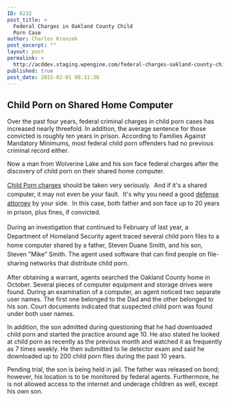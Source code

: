 ```yaml
---
ID: 6232
post_title: >
  Federal Charges in Oakland County Child
  Porn Case
author: Charles Kronzek
post_excerpt: ""
layout: post
permalink: >
  http://acddev.staging.wpengine.com/federal-charges-oakland-county-child-porn-case.html
published: true
post_date: 2015-02-01 08:31:38
---
```

<h2><b>Child Porn on Shared Home Computer</b></h2>
Over the past four years, federal criminal charges in child porn cases has increased nearly threefold. In addition, the average sentence for those convicted is roughly ten years in prison. According to Families Against Mandatory Minimums, most federal child porn offenders had no previous criminal record either.

Now a man from Wolverine Lake and his son face federal charges after the discovery of child porn on their shared home computer.<!--more-->

<span style="line-height: 1.5;"><a title="Federal Child Pornography Laws" href="http://acddev.staging.wpengine.com/federal-child-pornography-laws" target="_blank">Child Porn charges</a> should be taken very seriously.  And if it's a shared computer, it may not even be your fault.  It's why you need a good <a href="http://acddev.staging.wpengine.com/trial-attorneys" target="_blank">defense attorney</a> by your side.  In this case, both father and son face up to 20 years in prison, plus fines, if convicted.  </span>

<span style="line-height: 1.5;">During an investigation that continued to February of last year, a Department of Homeland Security agent traced several child porn files to a home computer shared by a father, Steven Duane Smith, and his son, Steven "Mike" Smith. The agent used software that can find people on file-sharing networks that distribute child porn.</span>

After obtaining a warrant, agents searched the Oakland County home in October. Several pieces of computer equipment and storage drives were found. During an examination of a computer, an agent noticed two separate user names. The first one belonged to the Dad and the other belonged to his son. Court documents indicated that suspected child porn was found under both user names.

In addition, the son admitted during questioning that he had downloaded child porn and started the practice around age 10. He also stated he looked at child porn as recently as the previous month and watched it as frequently as 7 times weekly. He then submitted to lie detector exam and said he downloaded up to 200 child porn files during the past 10 years.

Pending trial, the son is being held in jail. The father was released on bond; however, his location is to be monitored by federal agents. Furthermore, he is not allowed access to the internet and underage children as well, except his own son.